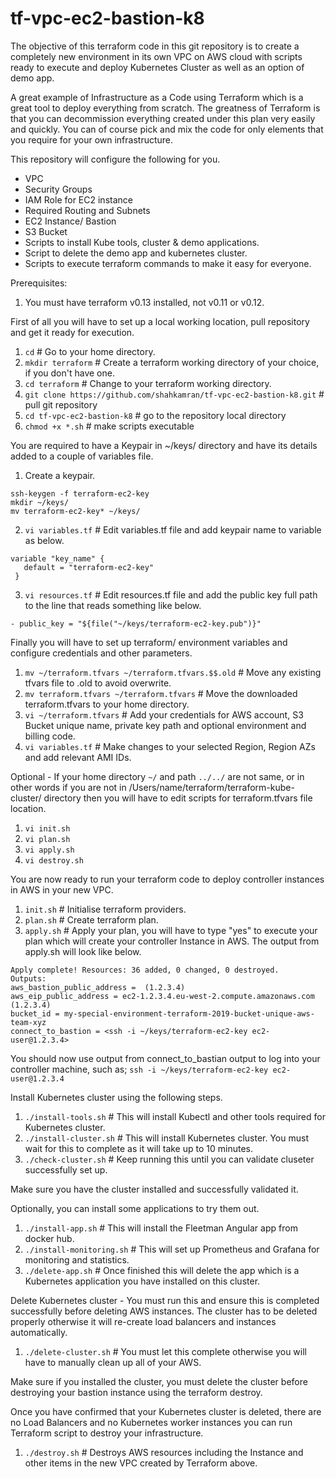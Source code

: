 # tf-vpc-ec2-bastion-k8

The objective of this  terraform code in this git repository is to create a completely new environment in its own VPC on AWS cloud with scripts ready to execute and deploy Kubernetes Cluster as well as an option of demo app.

A great example of Infrastructure as a Code using Terraform which is a great tool to deploy everything from scratch. The greatness of Terraform is that you can decommission everything created under this plan very easily and quickly. You can of course pick and mix the code for only elements that you require for your own infrastructure.

This repository will configure the following for you.
- VPC
- Security Groups
- IAM Role for EC2 instance
- Required Routing and Subnets
- EC2 Instance/ Bastion
- S3 Bucket
- Scripts to install Kube tools, cluster & demo applications.
- Script to delete the demo app and kubernetes cluster.
- Scripts to execute terraform commands to make it easy for everyone.

Prerequisites:
1. You must have terraform v0.13 installed, not v0.11 or v0.12.

First of all you will have to set up a local working location, pull repository and get it ready for execution.
1. ```cd``` # Go to your home directory.
2. ```mkdir terraform``` # Create a terraform working directory of your choice, if you don't have one.
3. ```cd terraform``` # Change to your terraform working directory.
4. ```git clone https://github.com/shahkamran/tf-vpc-ec2-bastion-k8.git``` # pull git repository
5. ```cd tf-vpc-ec2-bastion-k8``` # go to the repository local directory
6. ```chmod +x *.sh``` # make scripts executable

You are required to have a Keypair in ~/keys/ directory and have its details added to a couple of variables file.
1. Create a keypair.
```
ssh-keygen -f terraform-ec2-key
mkdir ~/keys/
mv terraform-ec2-key* ~/keys/
```
2.  ```vi variables.tf``` # Edit variables.tf file and add keypair name to variable as below.
```
variable "key_name" {
   default = "terraform-ec2-key"
 }
```
3. ```vi resources.tf``` # Edit resources.tf file and add the public key full path to the line that reads something like below.
```
- public_key = "${file("~/keys/terraform-ec2-key.pub")}"
```

Finally you will have to set up terraform/ environment variables and configure credentials and other parameters.
1. ```mv ~/terraform.tfvars ~/terraform.tfvars.$$.old``` # Move any existing tfvars file to .old to avoid overwrite.
2. ```mv terraform.tfvars ~/terraform.tfvars``` # Move the downloaded terraform.tfvars to your home directory.
3. ```vi ~/terraform.tfvars``` # Add your credentials for AWS account, S3 Bucket unique name, private key path and optional environment and billing code.
4. ```vi variables.tf``` # Make changes to your selected Region, Region AZs and add relevant AMI IDs.

Optional - If your home directory ```~/``` and path ```../../``` are not same, or in other words if you are not in /Users/name/terraform/terraform-kube-cluster/ directory then you will have to edit scripts for terraform.tfvars file location.
1. ```vi init.sh```
2. ```vi plan.sh```
3. ```vi apply.sh```
4. ```vi destroy.sh```

You are now ready to run your terraform code to deploy controller instances in AWS in your new VPC.
1. ```init.sh``` # Initialise terraform providers.
2. ```plan.sh``` # Create terraform plan.
3. ```apply.sh``` # Apply your plan, you will have to type "yes" to execute your plan which will create your controller Instance in AWS. The output from apply.sh will look like below.

```
Apply complete! Resources: 36 added, 0 changed, 0 destroyed.
Outputs:
aws_bastion_public_address =  (1.2.3.4)
aws_eip_public_address = ec2-1.2.3.4.eu-west-2.compute.amazonaws.com (1.2.3.4)
bucket_id = my-special-environment-terraform-2019-bucket-unique-aws-team-xyz
connect_to_bastion = <ssh -i ~/keys/terraform-ec2-key ec2-user@1.2.3.4>
```

You should now use output from connect_to_bastian output to log into your controller machine, such as;
```ssh -i ~/keys/terraform-ec2-key ec2-user@1.2.3.4```

Install Kubernetes cluster using the following steps.
1. ```./install-tools.sh``` # This will install Kubectl and other tools required for Kubernetes cluster.
2. ```./install-cluster.sh``` # This will install Kubernetes cluster. You must wait for this to complete as it will take up to 10 minutes.
3. ```./check-cluster.sh``` # Keep running this until you can validate cluseter successfully set up.

Make sure you have the cluster installed and successfully validated it.

Optionally, you can install some applications to try them out.
1. ```./install-app.sh``` # This will install the Fleetman Angular app from docker hub.
2. ```./install-monitoring.sh``` # This will set up Prometheus and Grafana for monitoring and statistics.
3. ```./delete-app.sh``` # Once finished this will delete the app which is a Kubernetes application you have installed on this cluster.

Delete Kubernetes cluster - You must run this and ensure this is completed successfully before deleting AWS instances. The cluster has to be deleted properly otherwise it will re-create load balancers and instances automatically.
1. ```./delete-cluster.sh``` # You must let this complete otherwise you will have to manually clean up all of your AWS.

Make sure if you installed the cluster, you must delete the cluster before destroying your bastion instance using the terraform destroy.

Once you have confirmed that your Kubernetes cluster is deleted, there are no Load Balancers and no Kubernetes worker instances you can run Terraform script to destroy your infrastructure.
1. ```./destroy.sh``` # Destroys AWS resources including the Instance and other items in the new VPC created by Terraform above.

